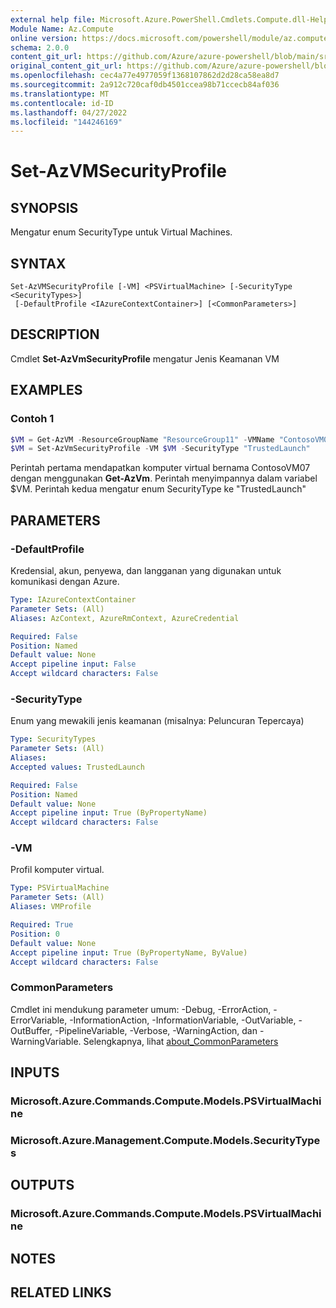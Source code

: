 ```yaml
---
external help file: Microsoft.Azure.PowerShell.Cmdlets.Compute.dll-Help.xml
Module Name: Az.Compute
online version: https://docs.microsoft.com/powershell/module/az.compute/set-azvmsecurityprofile
schema: 2.0.0
content_git_url: https://github.com/Azure/azure-powershell/blob/main/src/Compute/Compute/help/Set-AzVMSecurityProfile.md
original_content_git_url: https://github.com/Azure/azure-powershell/blob/main/src/Compute/Compute/help/Set-AzVMSecurityProfile.md
ms.openlocfilehash: cec4a77e4977059f1368107862d2d28ca58ea8d7
ms.sourcegitcommit: 2a912c720caf0db4501ccea98b71ccecb84af036
ms.translationtype: MT
ms.contentlocale: id-ID
ms.lasthandoff: 04/27/2022
ms.locfileid: "144246169"
---
```

# Set-AzVMSecurityProfile

## SYNOPSIS
Mengatur enum SecurityType untuk Virtual Machines.

## SYNTAX

```
Set-AzVMSecurityProfile [-VM] <PSVirtualMachine> [-SecurityType <SecurityTypes>]
 [-DefaultProfile <IAzureContextContainer>] [<CommonParameters>]
```

## DESCRIPTION
Cmdlet **Set-AzVmSecurityProfile** mengatur Jenis Keamanan VM

## EXAMPLES

### Contoh 1
```powershell
$VM = Get-AzVM -ResourceGroupName "ResourceGroup11" -VMName "ContosoVM07"
$VM = Set-AzVmSecurityProfile -VM $VM -SecurityType "TrustedLaunch"
```

Perintah pertama mendapatkan komputer virtual bernama ContosoVM07 dengan menggunakan **Get-AzVm**.
Perintah menyimpannya dalam variabel $VM.
Perintah kedua mengatur enum SecurityType ke "TrustedLaunch"

## PARAMETERS

### -DefaultProfile
Kredensial, akun, penyewa, dan langganan yang digunakan untuk komunikasi dengan Azure.

```yaml
Type: IAzureContextContainer
Parameter Sets: (All)
Aliases: AzContext, AzureRmContext, AzureCredential

Required: False
Position: Named
Default value: None
Accept pipeline input: False
Accept wildcard characters: False
```

### -SecurityType
Enum yang mewakili jenis keamanan (misalnya: Peluncuran Tepercaya)

```yaml
Type: SecurityTypes
Parameter Sets: (All)
Aliases:
Accepted values: TrustedLaunch

Required: False
Position: Named
Default value: None
Accept pipeline input: True (ByPropertyName)
Accept wildcard characters: False
```

### -VM
Profil komputer virtual.

```yaml
Type: PSVirtualMachine
Parameter Sets: (All)
Aliases: VMProfile

Required: True
Position: 0
Default value: None
Accept pipeline input: True (ByPropertyName, ByValue)
Accept wildcard characters: False
```

### CommonParameters
Cmdlet ini mendukung parameter umum: -Debug, -ErrorAction, -ErrorVariable, -InformationAction, -InformationVariable, -OutVariable, -OutBuffer, -PipelineVariable, -Verbose, -WarningAction, dan -WarningVariable. Selengkapnya, lihat [about_CommonParameters](http://go.microsoft.com/fwlink/?LinkID=113216)

## INPUTS

### Microsoft.Azure.Commands.Compute.Models.PSVirtualMachine

### Microsoft.Azure.Management.Compute.Models.SecurityTypes

## OUTPUTS

### Microsoft.Azure.Commands.Compute.Models.PSVirtualMachine

## NOTES

## RELATED LINKS
